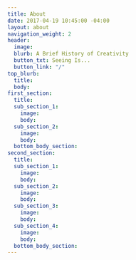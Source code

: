 ```yaml
---
title: About
date: 2017-04-19 10:45:00 -04:00
layout: about
navigation_weight: 2
header:
  image: 
  blurb: A Brief History of Creativity
  button_txt: Seeing Is...
  button_link: "/"
top_blurb:
  title:
  body:
first_section:
  title:
  sub_section_1:
    image:
    body:
  sub_section_2:
    image:
    body:
  bottom_body_section:
second_section:
  title:
  sub_section_1:
    image:
    body:
  sub_section_2:
    image:
    body:
  sub_section_3:
    image:
    body:
  sub_section_4:
    image:
    body:
  bottom_body_section:
---
```


